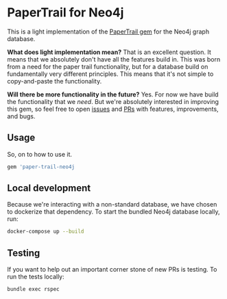 # PaperTrail for Neo4j

This is a light implementation of the [PaperTrail gem](https://github.com/paper-trail-gem/paper_trail) for the Neo4j graph database.

**What does light implementation mean?** That is an excellent question. It means that we absolutely don't have all the features build in. This was born from a need for the paper trail functionality, but for a database build on fundamentally very different principles. This means that it's not simple to copy-and-paste the functionality.

**Will there be more functionality in the future?** Yes. For now we have build the functionality that we _need_. But we're absolutely interested in improving this gem, so feel free to open [issues](https://github.com/systems-engineering/paper-trail-neo4j/issues) and [PRs](https://github.com/systems-engineering/paper-trail-neo4j/pulls) with features, improvements, and bugs.

## Usage

So, on to how to use it.

```ruby
gem 'paper-trail-neo4j
```

## Local development

Because we're interacting with a non-standard database, we have chosen to dockerize that dependency. To start the bundled Neo4j database locally, run:

```bash
docker-compose up --build
```

## Testing

If you want to help out an important corner stone of new PRs is testing. To run the tests locally:

```bash
bundle exec rspec
```
